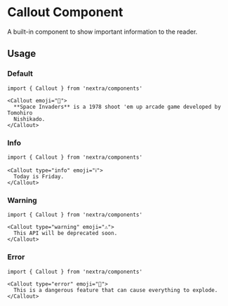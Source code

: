 # Callout Component

A built-in component to show important information to the reader.

## Usage

### Default

```mdx
import { Callout } from 'nextra/components'

<Callout emoji="👾">
  **Space Invaders** is a 1978 shoot 'em up arcade game developed by Tomohiro
  Nishikado.
</Callout>
```

### Info

```mdx
import { Callout } from 'nextra/components'

<Callout type="info" emoji="ℹ️">
  Today is Friday.
</Callout>
```

### Warning

```mdx
import { Callout } from 'nextra/components'

<Callout type="warning" emoji="⚠️">
  This API will be deprecated soon.
</Callout>
```

### Error

```mdx
import { Callout } from 'nextra/components'

<Callout type="error" emoji="️🚫">
  This is a dangerous feature that can cause everything to explode.
</Callout>
```